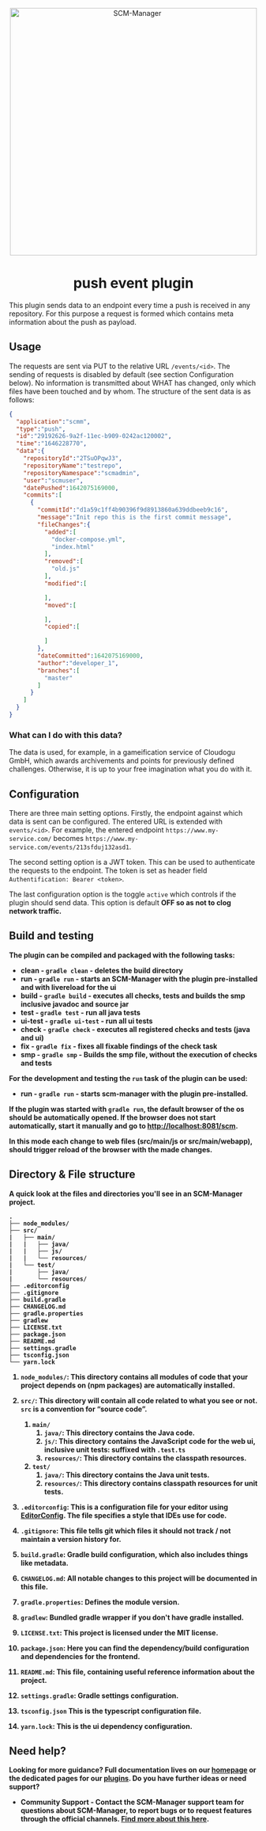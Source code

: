 <p align="center">
  <a href="https://www.scm-manager.org/">
    <img alt="SCM-Manager" src="https://download.scm-manager.org/images/logo/scm-manager_logo.png" width="500" />
  </a>
</p>
<h1 align="center">
   push event plugin
</h1>

This plugin sends data to an endpoint every time a push is received in any repository.
For this purpose a request is formed which contains meta information about the push as payload.

## Usage

The requests are sent via PUT to the relative URL `/events/<id>`. 
The sending of requests is disabled by default (see section Configuration below).
No information is transmitted about WHAT has changed, only which files have been touched and by whom.
The structure of the sent data is as follows:
````json
{
  "application":"scmm",
  "type":"push",
  "id":"29192626-9a2f-11ec-b909-0242ac120002",
  "time":"1646228770",
  "data":{
    "repositoryId":"2TSuOPqwJ3",
    "repositoryName":"testrepo",
    "repositoryNamespace":"scmadmin",
    "user":"scmuser",
    "datePushed":1642075169000,
    "commits":[
      {
        "commitId":"d1a59c1ff4b90396f9d8913860a639ddbeeb9c16",
        "message":"Init repo this is the first commit message",
        "fileChanges":{
          "added":[
            "docker-compose.yml",
            "index.html"
          ],
          "removed":[
            "old.js"
          ],
          "modified":[

          ],
          "moved":[

          ],
          "copied":[

          ]
        },
        "dateCommitted":1642075169000,
        "author":"developer_1",
        "branches":[
          "master"
        ]
      }
    ]
  }
}
````
### What can I do with this data?
The data is used, for example, in a gameification service of Cloudogu GmbH, which awards archivements and points for previously defined challenges. 
Otherwise, it is up to your free imagination what you do with it.

## Configuration
There are three main setting options. Firstly, the endpoint against which data is sent can be configured.
The entered URL is extended with `events/<id>`. For example, the entered endpoint `https://www.my-service.com/` becomes `https://www.my-service.com/events/213sfduj132asd1`.

The second setting option is a JWT token. This can be used to authenticate the requests to the endpoint.
The token is set as header field `Authentification: Bearer <token>`.

The last configuration option is the toggle `active` which controls if the plugin should send data. This option is default <b>OFF<b>  so as not to clog network traffic.

## Build and testing

The plugin can be compiled and packaged with the following tasks:

* clean - `gradle clean` - deletes the build directory
* run - `gradle run` - starts an SCM-Manager with the plugin pre-installed and with livereload for the ui
* build - `gradle build` - executes all checks, tests and builds the smp inclusive javadoc and source jar
* test - `gradle test` - run all java tests
* ui-test - `gradle ui-test` - run all ui tests
* check - `gradle check` - executes all registered checks and tests (java and ui)
* fix - `gradle fix` - fixes all fixable findings of the check task
* smp - `gradle smp` - Builds the smp file, without the execution of checks and tests

For the development and testing the `run` task of the plugin can be used:

* run - `gradle run` - starts scm-manager with the plugin pre-installed.

If the plugin was started with `gradle run`, the default browser of the os should be automatically opened.
If the browser does not start automatically, start it manually and go to [http://localhost:8081/scm](http://localhost:8081/scm).

In this mode each change to web files (src/main/js or src/main/webapp), should trigger reload of the browser with the made changes.

## Directory & File structure

A quick look at the files and directories you'll see in an SCM-Manager project.

    .
    ├── node_modules/
    ├── src/
    |   ├── main/
    |   |   ├── java/
    |   |   ├── js/
    |   |   └── resources/
    |   └── test/
    |       ├── java/
    |       └── resources/
    ├── .editorconfig
    ├── .gitignore
    ├── build.gradle
    ├── CHANGELOG.md
    ├── gradle.properties
    ├── gradlew
    ├── LICENSE.txt
    ├── package.json
    ├── README.md
    ├── settings.gradle
    ├── tsconfig.json
    └── yarn.lock

1.  **`node_modules/`**: This directory contains all modules of code that your project depends on (npm packages) are automatically installed.

2.  **`src/`**: This directory will contain all code related to what you see or not. `src` is a convention for “source code”.
    1. **`main/`**
        1. **`java/`**: This directory contains the Java code.
        2. **`js/`**: This directory contains the JavaScript code for the web ui, inclusive unit tests: suffixed with `.test.ts`
        3. **`resources/`**: This directory contains the classpath resources.
    2. **`test/`**
        1. **`java/`**: This directory contains the Java unit tests.
        2. **`resources/`**: This directory contains classpath resources for unit tests.

3.  **`.editorconfig`**: This is a configuration file for your editor using [EditorConfig](https://editorconfig.org/). The file specifies a style that IDEs use for code.

4.  **`.gitignore`**: This file tells git which files it should not track / not maintain a version history for.

5.  **`build.gradle`**: Gradle build configuration, which also includes things like metadata.

6.  **`CHANGELOG.md`**: All notable changes to this project will be documented in this file.

7.  **`gradle.properties`**: Defines the module version.

8.  **`gradlew`**: Bundled gradle wrapper if you don't have gradle installed.

9.  **`LICENSE.txt`**: This project is licensed under the MIT license.

10.  **`package.json`**: Here you can find the dependency/build configuration and dependencies for the frontend.

11.  **`README.md`**: This file, containing useful reference information about the project.

12.  **`settings.gradle`**: Gradle settings configuration.

13. **`tsconfig.json`** This is the typescript configuration file.

14. **`yarn.lock`**: This is the ui dependency configuration.

## Need help?

Looking for more guidance? Full documentation lives on our [homepage](https://www.scm-manager.org/docs/) or the dedicated pages for our [plugins](https://www.scm-manager.org/plugins/). Do you have further ideas or need support?

- **Community Support** - Contact the SCM-Manager support team for questions about SCM-Manager, to report bugs or to request features through the official channels. [Find more about this here](https://www.scm-manager.org/support/).
